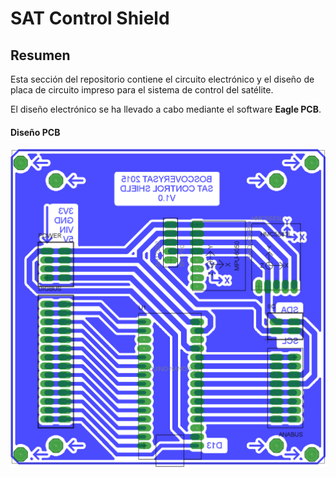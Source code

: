 # SAT Control Shield

## Resumen

Esta sección del repositorio contiene el circuito electrónico y el diseño de placa de circuito impreso para el sistema de control del satélite.

El diseño electrónico se ha llevado a cabo mediante el software **Eagle PCB**.

#### Diseño PCB

![Diseño de PCB](img/sat_control_shield.png)